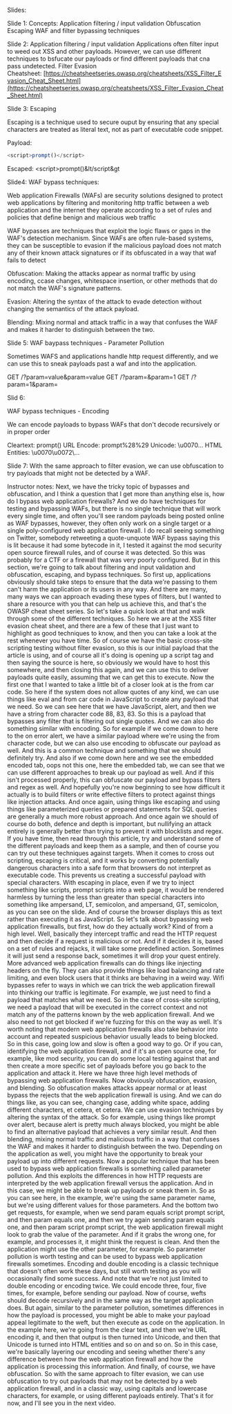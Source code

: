
Slides:

Slide 1:
Concepts:
Application filtering / input validation
Obfuscation
Escaping
WAF and filter bypassing techniques

Slide 2:
Application filtering / input validation
Applications often filter input to weed out XSS and other payloads. However, we can use different techniques to bsfucate our payloads or find different payloads that cna pass undetected.
Filter Evasion Cheatsheet: [https://cheatsheetseries.owasp.org/cheatsheets/XSS_Filter_Evasion_Cheat_Sheet.html](https://cheatsheetseries.owasp.org/cheatsheets/XSS_Filter_Evasion_Cheat_Sheet.html)

Slide 3:
Escaping

Escaping is a technique used to secure ouput by ensuring that any special characters are treated as literal text, not as part of executable code snippet.

Payload:
```javascript
<script>prompt()</script>
```

Escaped:
&lt;script&gt;prompt()&lt/script&gt

Slide4:
WAF bypass techniques:

Web application Firewalls (WAFs) are security solutions designed to protect web applications by filtering and monitoring http traffic between a web application and the internet they operate according to a set of rules and policies that define benign and malicious web traffic

WAF bypasses are techniques that exploit the logic flaws or gaps in the WAF's detection mechanism. Since WAFs are often rule-based systems, they can be susceptible to evasion if the malicious payload does not match any of their known attack signatures or if its obfuscated in a way that waf fails to detect

Obfuscation: Making the attacks appear as normal traffic by using encoding, ccase changes, whitespace insertion, or other methods that do not match the WAF's signature patterns.

Evasion: Altering the syntax of the attack to evade detection without changing the semantics of the attack payload.

Blending: Mixing normal and attack traffic in a way that confuses the WAF and makes it harder to distinguish between the two.

Slide 5:
WAF baypass techniques - Parameter Pollution

Sometimes WAFS and applications handle http request differently, and we can use this to sneak payloads past a waf and into the application.

GET /?param=value&param=value
GET /?param=<script>prompt()</script>&param=1
GET /?param=1&param=<script>prompt()</script>

Slid 6:

WAF bypass techniques - Encoding

We can encode payloads to bypass WAFs that don't decode recursively or in proper order

Cleartext: prompt()
URL Encode: prompt%28%29
Unicode: \u0070\...
HTML Entities: &bsol;u0070&bsol;u0072&bsol;...

Slide 7:
With the same approach to filter evasion, we can use obfuscation to try payloads that might not be detected by a WAF.


Instructor notes:
Next, we have the tricky topic of bypasses and obfuscation, and I think a question that
I get more than anything else is, how do I bypass web application firewalls?
And we do have techniques for testing and bypassing WAFs, but there is no single technique
that will work every single time, and often you'll see random payloads being posted online
as WAF bypasses, however, they often only work on a single target or a single poly-configured
web application firewall.
I do recall seeing something on Twitter, somebody retweeting a quote-unquote WAF bypass saying
this is lit because it had some bytecode in it, I tested it against the mod security open
source firewall rules, and of course it was detected.
So this was probably for a CTF or a firewall that was very poorly configured.
But in this section, we're going to talk about filtering and input validation and obfuscation,
escaping, and bypass techniques.
So first up, applications obviously should take steps to ensure that the data we're
passing to them can't harm the application or its users in any way.
And there are many, many ways we can approach evading these types of filters, but I wanted
to share a resource with you that can help us achieve this, and that's the OWASP cheat
sheet series.
So let's take a quick look at that and walk through some of the different techniques.
So here we are at the XSS filter evasion cheat sheet, and there are a few of these that
I just want to highlight as good techniques to know, and then you can take a look at the
rest whenever you have time.
So of course we have the basic cross-site scripting testing without filter evasion,
so this is our initial payload that the article is using, and of course all it's doing is
opening up a script tag and then saying the source is here, so obviously we would have
to host this somewhere, and then closing this again, and we can use this to deliver payloads
quite easily, assuming that we can get this to execute.
Now the first one that I wanted to take a little bit of a closer look at is the from
car code.
So here if the system does not allow quotes of any kind, we can use things like eval and
from car code in JavaScript to create any payload that we need.
So we can see here that we have JavaScript, alert, and then we have a string from character
code 88, 83, 83.
So this is a payload that bypasses any filter that is filtering out single quotes.
And we can also do something similar with encoding.
So for example if we come down to here to the on error alert, we have a similar payload
where we're using the from character code, but we can also use encoding to obfuscate
our payload as well.
And this is a common technique and something that we should definitely try.
And also if we come down here and we see the embedded encoded tab, oops not this one, here
the embedded tab, we can see that we can use different approaches to break up our payload
as well.
And if this isn't processed properly, this can obfuscate our payload and bypass filters
and regex as well.
And hopefully you're now beginning to see how difficult it actually is to build filters
or write effective filters to protect against things like injection attacks.
And once again, using things like escaping and using things like parameterized queries
or prepared statements for SQL queries are generally a much more robust approach.
And once again we should of course do both, defence and depth is important, but nullifying
an attack entirely is generally better than trying to prevent it with blocklists and regex.
If you have time, then read through this article, try and understand some of the different payloads
and keep them as a sample, and then of course you can try out these techniques against targets.
When it comes to cross out scripting, escaping is critical, and it works by converting potentially
dangerous characters into a safe form that browsers do not interpret as executable code.
This prevents us creating a successful payload with special characters.
With escaping in place, even if we try to inject something like scripts, prompt scripts
into a web page, it would be rendered harmless by turning the less than greater than special
characters into something like ampersand, LT, semicolon, and ampersand, GT, semicolon,
as you can see on the slide.
And of course the browser displays this as text rather than executing it as JavaScript.
So let's talk about bypassing web application firewalls, but first, how do they actually
work?
Kind of from a high level.
Well, basically they intercept traffic and read the HTTP request and then decide if a
request is malicious or not.
And if it decides it is, based on a set of rules and rejacks, it will take some predefined
action.
Sometimes it will just send a response back, sometimes it will drop your quest entirely.
More advanced web application firewalls can do things like injecting headers on the fly.
They can also provide things like load balancing and rate limiting, and even block users that
it thinks are behaving in a weird way.
Wifi bypasses refer to ways in which we can trick the web application firewall into thinking
our traffic is legitimate.
For example, we just need to find a payload that matches what we need.
So in the case of cross-site scripting, we need a payload that will be executed in the
correct context and not match any of the patterns known by the web application firewall.
And we also need to not get blocked if we're fuzzing for this on the way as well.
It's worth noting that modern web application firewalls also take behavior into account
and repeated suspicious behavior usually leads to being blocked.
So in this case, going low and slow is often a good way to go.
Or if you can, identifying the web application firewall, and if it's an open source one,
for example, like mod security, you can do some local testing against that and then create
a more specific set of payloads before you go back to the application and attack it.
Here we have three high level methods of bypassing web application firewalls.
Now obviously obfuscation, evasion, and blending.
So obfuscation makes attacks appear normal or at least bypass the rejects that the web
application firewall is using.
And we can do things like, as you can see, changing case, adding white space, adding
different characters, et cetera, et cetera.
We can use evasion techniques by altering the syntax of the attack.
So for example, using things like prompt over alert, because alert is pretty much always
blocked, you might be able to find an alternative payload that achieves a very similar result.
And then blending, mixing normal traffic and malicious traffic in a way that confuses the
WAF and makes it harder to distinguish between the two.
Depending on the application as well, you might have the opportunity to break your payload
up into different requests.
Now a popular technique that has been used to bypass web application firewalls is something
called parameter pollution.
And this exploits the differences in how HTTP requests are interpreted by the web application
firewall versus the application.
And in this case, we might be able to break up payloads or sneak them in.
So as you can see here, in the example, we're using the same parameter name, but we're using
different values for those parameters.
And the bottom two get requests, for example, when we send param equals script prompt script,
and then param equals one, and then we try again sending param equals one, and then param
script prompt script, the web application firewall might look to grab the value of the
parameter.
And if it grabs the wrong one, for example, and processes it, it might think the request
is clean.
And then the application might use the other parameter, for example.
So parameter pollution is worth testing and can be used to bypass web application firewalls
sometimes.
Encoding and double encoding is a classic technique that doesn't often work these days,
but still worth testing as you will occasionally find some success.
And note that we're not just limited to double encoding or encoding twice.
We could encode three, four, five times, for example, before sending our payload.
Now of course, wefts should decode recursively and in the same way as the target application
does.
But again, similar to the parameter pollution, sometimes differences in how the payload is
processed, you might be able to make your payload appeal legitimate to the weft, but
then execute as code on the application.
In the example here, we're going from the clear text, and then we're URL encoding it,
and then that output is then turned into Unicode, and then that Unicode is turned into HTML
entities and so on and so on.
So in this case, we're basically layering our encoding and seeing whether there's any
difference between how the web application firewall and how the application is processing
this information.
And finally, of course, we have obfuscation.
So with the same approach to filter evasion, we can use obfuscation to try out payloads
that may not be detected by a web application firewall, and in a classic way, using capitals
and lowercase characters, for example, or using different payloads entirely.
That's it for now, and I'll see you in the next video.
